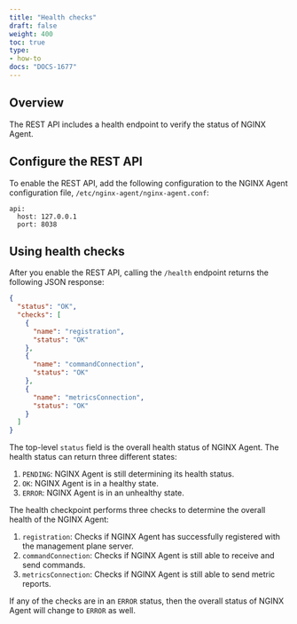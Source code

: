 ```yaml
---
title: "Health checks"
draft: false
weight: 400
toc: true
type:
- how-to
docs: "DOCS-1677"
---
```


## Overview

The REST API includes a health endpoint to verify the status of NGINX Agent.

## Configure the REST API

To enable the REST API, add the following configuration to the NGINX Agent configuration file, `/etc/nginx-agent/nginx-agent.conf`:

```nginx
api:
  host: 127.0.0.1
  port: 8038
```

## Using health checks

After you enable the REST API, calling the `/health` endpoint returns the following JSON response:

```json
{
  "status": "OK",
  "checks": [
    {
      "name": "registration",
      "status": "OK"
    },
    {
      "name": "commandConnection",
      "status": "OK"
    },
    {
      "name": "metricsConnection",
      "status": "OK"
    }
  ]
}
```

The top-level `status` field is the overall health status of NGINX Agent. The health status can return three different states:

1. `PENDING`: NGINX Agent is still determining its health status.
2. `OK`: NGINX Agent is in a healthy state.
3. `ERROR`: NGINX Agent is in an unhealthy state.

The health checkpoint performs three checks to determine the overall health of the NGINX Agent:

1. `registration`: Checks if NGINX Agent has successfully registered with the management plane server.
2. `commandConnection`: Checks if NGINX Agent is still able to receive and send commands.
3. `metricsConnection`: Checks if NGINX Agent is still able to send metric reports.

If any of the checks are in an `ERROR` status, then the overall status of NGINX Agent will change to `ERROR` as well.

